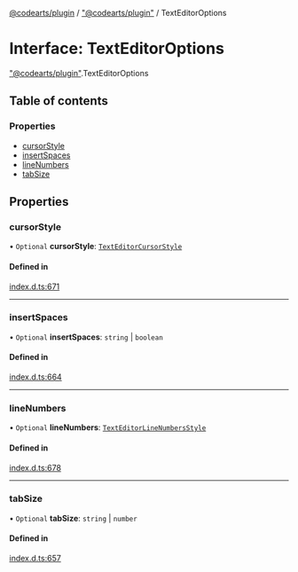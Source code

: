 [@codearts/plugin](../README.md) / ["@codearts/plugin"](../modules/_codearts_plugin_.md) / TextEditorOptions

# Interface: TextEditorOptions

["@codearts/plugin"](../modules/_codearts_plugin_.md).TextEditorOptions

## Table of contents

### Properties

- [cursorStyle](codearts_plugin_.TextEditorOptions.md#cursorstyle)
- [insertSpaces](codearts_plugin_.TextEditorOptions.md#insertspaces)
- [lineNumbers](codearts_plugin_.TextEditorOptions.md#linenumbers)
- [tabSize](codearts_plugin_.TextEditorOptions.md#tabsize)

## Properties

### cursorStyle

• `Optional` **cursorStyle**: [`TextEditorCursorStyle`](../enums/codearts_plugin_.TextEditorCursorStyle.md)

#### Defined in

[index.d.ts:671](https://github.com/huaweicloud/cloudide-plugin-api/blob/b58031b/index.d.ts#L671)

___

### insertSpaces

• `Optional` **insertSpaces**: `string` \| `boolean`

#### Defined in

[index.d.ts:664](https://github.com/huaweicloud/cloudide-plugin-api/blob/b58031b/index.d.ts#L664)

___

### lineNumbers

• `Optional` **lineNumbers**: [`TextEditorLineNumbersStyle`](../enums/codearts_plugin_.TextEditorLineNumbersStyle.md)

#### Defined in

[index.d.ts:678](https://github.com/huaweicloud/cloudide-plugin-api/blob/b58031b/index.d.ts#L678)

___

### tabSize

• `Optional` **tabSize**: `string` \| `number`

#### Defined in

[index.d.ts:657](https://github.com/huaweicloud/cloudide-plugin-api/blob/b58031b/index.d.ts#L657)
